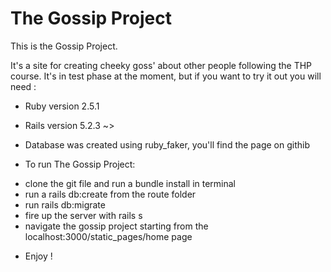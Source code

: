 # The Gossip Project 

This is the Gossip Project.

It's a site for creating cheeky goss' about other people following the THP course. It's in test phase at the moment, but if you want to try it out you will need : 

* Ruby version 2.5.1

* Rails version 5.2.3 ~> 

* Database was created using ruby_faker, you'll find the page on githib 

* To run The Gossip Project: 
- clone the git file and run a bundle install in terminal
- run a rails db:create from the route folder 
- run rails db:migrate 
- fire up the server with rails s
- navigate the gossip project starting from the localhost:3000/static_pages/home page 

* Enjoy ! 

